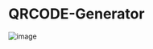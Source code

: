 # QRCODE-Generator

![image](https://user-images.githubusercontent.com/101341760/185521200-f164b9a6-5730-4e7d-8238-4aa6db6ec3d8.png)
